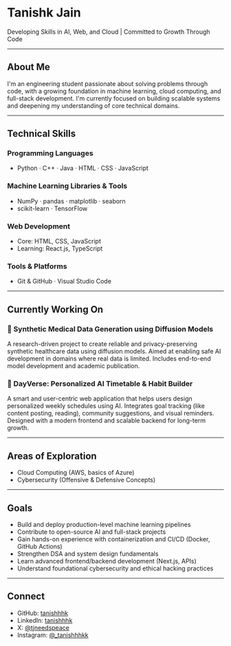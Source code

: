 # Tanishk Jain

Developing Skills in AI, Web, and Cloud | Committed to Growth Through Code

---

## About Me

I'm an engineering student passionate about solving problems through code, with a growing foundation in machine learning, cloud computing, and full-stack development. I'm currently focused on building scalable systems and deepening my understanding of core technical domains.

---

## Technical Skills

### Programming Languages
- Python · C++ · Java · HTML · CSS · JavaScript

### Machine Learning Libraries & Tools
- NumPy · pandas · matplotlib · seaborn  
- scikit-learn · TensorFlow

### Web Development
- Core: HTML, CSS, JavaScript  
- Learning: React.js, TypeScript

### Tools & Platforms
- Git & GitHub · Visual Studio Code

---

## Currently Working On

### 🔹 Synthetic Medical Data Generation using Diffusion Models
A research-driven project to create reliable and privacy-preserving synthetic healthcare data using diffusion models. Aimed at enabling safe AI development in domains where real data is limited. Includes end-to-end model development and academic publication.

### 🔹 DayVerse: Personalized AI Timetable & Habit Builder
A smart and user-centric web application that helps users design personalized weekly schedules using AI. Integrates goal tracking (like content posting, reading), community suggestions, and visual reminders. Designed with a modern frontend and scalable backend for long-term growth.

---

## Areas of Exploration

- Cloud Computing (AWS, basics of Azure)  
- Cybersecurity (Offensive & Defensive Concepts)  

---

## Goals

- Build and deploy production-level machine learning pipelines  
- Contribute to open-source AI and full-stack projects  
- Gain hands-on experience with containerization and CI/CD (Docker, GitHub Actions)  
- Strengthen DSA and system design fundamentals  
- Learn advanced frontend/backend development (Next.js, APIs)  
- Understand foundational cybersecurity and ethical hacking practices  

---

## Connect

- GitHub: [tanishhhk](https://github.com/tanishhhk)
- LinkedIn: [tanishhhk](https://www.linkedin.com/in/tanishhhk/)
- X: [@tjneedspeace](https://x.com/tjneedspeace)
- Instagram: [@_tanishhhkk](https://www.instagram.com/_tanishhhkk/)

